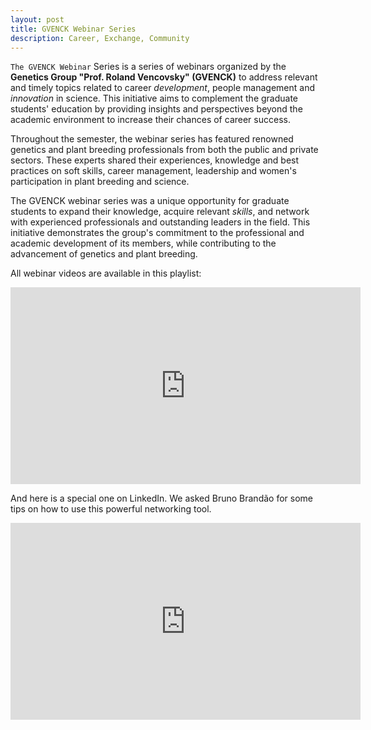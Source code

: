 ```yaml
---
layout: post
title: GVENCK Webinar Series
description: Career, Exchange, Community
---
```


`The GVENCK Webinar` Series is a series of webinars organized by the **Genetics Group "Prof. Roland Vencovsky" (GVENCK)** to address relevant and timely topics related to career _development_, people management and _innovation_ in science. This initiative aims to complement the graduate students' education by providing insights and perspectives beyond the academic environment to increase their chances of career success.

Throughout the semester, the webinar series has featured renowned genetics and plant breeding professionals from both the public and private sectors. These experts shared their experiences, knowledge and best practices on soft skills, career management, leadership and women's participation in plant breeding and science.

The GVENCK webinar series was a unique opportunity for graduate students to expand their knowledge, acquire relevant _skills_, and network with experienced professionals and outstanding leaders in the field. This initiative demonstrates the group's commitment to the professional and academic development of its members, while contributing to the advancement of genetics and plant breeding.

All webinar videos are available in this playlist:

<iframe width="560" height="315" src="https://www.youtube.com/embed/videoseries?list=PLQgoXUJx1_7leGU4TIrJD094fssUH5WcV" title="YouTube video player" frameborder="0" allow="accelerometer; autoplay; clipboard-write; encrypted-media; gyroscope; picture-in-picture; web-share" allowfullscreen></iframe>

And here is a special one on LinkedIn. We asked Bruno Brandão for some tips on how to use this powerful networking tool.

<iframe width="560" height="315" src="https://www.youtube.com/embed/7X4l1KfQwGQ" title="YouTube video player" frameborder="0" allow="accelerometer; autoplay; clipboard-write; encrypted-media; gyroscope; picture-in-picture; web-share" allowfullscreen></iframe>
